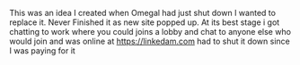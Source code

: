 This was an idea I created when Omegal had just shut down I wanted to replace it. 
Never Finished it as new site popped up.
At its best stage i got chatting to work where you could joins a lobby and chat to anyone else who would join and was online at https://linkedam.com
had to shut it down since I was paying for it
